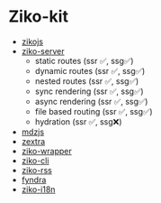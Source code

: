 # Ziko-kit

- [zikojs]()
- [ziko-server]()
  - static routes (ssr ✅️, ssg✅️)
  - dynamic routes (ssr ✅️, ssg✅️)
  - nested routes (ssr ✅️, ssg✅️)
  - sync rendering (ssr ✅️, ssg✅️)
  - async rendering (ssr ✅️, ssg✅️)
  - file based routing (ssr ✅️, ssg✅️)
  - hydration (ssr ✅️, ssg❌️)
- [mdzjs]()
- [zextra]()
- [ziko-wrapper]()
- [ziko-cli]()
- [ziko-rss]()
- [fyndra]()
- [ziko-i18n]()




<!--
rendering :
   - CSR ✅
   - SSG ☑
   - SSR ❌
   - ISR ❌ 
routing : file-based 
build : vite 
cli : ziko start ... 

partial hydration  

inquirer + picocolors 

To Do

 i18n
 search
 sitemap
 auth
-->